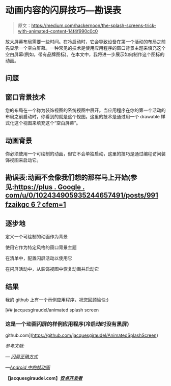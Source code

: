 # 动画内容的闪屏技巧—勘误表

> 原文：<https://medium.com/hackernoon/the-splash-screens-trick-with-animated-content-14f4f990c0c0>

放大屏幕布局需要一些时间。在冷启动时，它会导致设备在第一个活动的布局之前先显示一个空白屏幕。一种常见的技术是使用应用程序的窗口背景主题来填充这个空白屏幕(例如，带有品牌图标)。在本文中，我将进一步展示如何制作这个图标的动画。

## **问题**

## 窗口背景技术

您的布局在一个称为装饰视图的系统视图中展开。当应用程序在你的第一个活动的布局之前启动时，你看到的就是这个视图。这里的技术是通过用一个 drawable 样式化这个视图来填充这个“空白屏幕”。

## 动画背景

你必须使用一个可绘制的动画，但它不会单独启动，这里的技巧是通过编程访问装饰视图来启动它。

## **勘误表**:动画不会像我们想的那样马上开始(参见:[https://plus . Google . com/u/0/102434905935244657491/posts/991 fzaikgc 6？cfem=1](https://plus.google.com/u/0/102434905935244657491/posts/991fZAikgC6?cfem=1)

## 逐步地

定义一个可绘制的动画作为背景

使用它作为特定风格的窗口背景主题

在清单中，配置闪屏活动以使用它

在闪屏活动中，从装饰视图中恢复动画并启动它

## 结果

我的 github 上有一个示例应用程序，祝您回顾愉快:)

[](https://github.com/jacquesgiraudel/AnimatedSplashScreen) [## jacquesgiraudel/animated splash screen

### 这是一个动画闪屏的样例应用程序(冷启动时没有黑屏)

github.com](https://github.com/jacquesgiraudel/AnimatedSplashScreen) 

*参考文献:*

*—* [*闪屏正确方式*](https://www.bignerdranch.com/blog/splash-screens-the-right-way/)

*—*[*Android 中的帧动画*](https://www.bignerdranch.com/blog/frame-animations-in-android/)

**【jacquesgiraudel.com】**[***安卓开发者***](http://jacquesgiraudel.com)